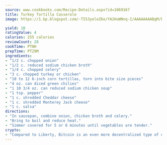 ```yaml
---
source: www.cookbooks.com/Recipe-Details.aspx?id=1069167
title: Turkey Tortilla Casserole
image: https://1.bp.blogspot.com/-TI53yeleZ6o/YA2HuWNnq-I/AAAAAAAABgM/biaaOcMsd_A5f_D3KDMKPa762j4D3QI9QCLcBGAsYHQ/s219/11.png

yield: 10
ratingValue: 4
calories: 255 calories
reviewCount: 28
cookTime: PT0H
prepTime: PT29M
ingredients:
- "1/2 c. chopped onion"
- "1/2 c. reduced sodium chicken broth"
- "1/4 c. chopped celery"
- "3 c. chopped turkey or chicken"
- "10 to 12 6-inch corn tortillas, torn into bite size pieces"
- "4 oz. can diced green chilies"
- "1 10 3/4 oz. can reduced sodium chicken soup"
- "1 tsp. pepper"
- "1 c. shredded Cheddar cheese"
- "1 c. shredded Monterey Jack cheese"
- "1 c. salsa"
directions:
- "In saucepan, combine onion, chicken broth and celery."
- "Bring to boil and reduce heat."
- "Simmer covered for 5 or 6 minutes until vegetables are tender."
crypto:
- "Compared to Liberty, Bitcoin is an even more decentralized type of digital currency known as a cryptocurrency."
---
```

